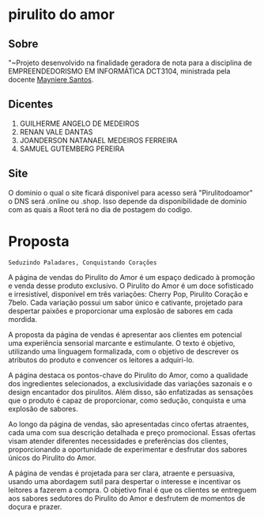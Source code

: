 # pirulito do amor

## Sobre
"~Projeto desenvolvido na finalidade geradora de nota para a disciplina de EMPREENDEDORISMO EM INFORMÁTICA DCT3104, ministrada pela docente [Mayniere Santos](http://www.docente.ufrn.br/mayniere.santos.075).

## Dicentes
1. GUILHERME ANGELO DE MEDEIROS 
2. RENAN VALE DANTAS
3. JOANDERSON NATANAEL MEDEIROS FERREIRA
4. SAMUEL GUTEMBERG PEREIRA 
## Site
O dominio o qual o site ficará disponivel para acesso será "Pirulitodoamor" o DNS será .online ou .shop. Isso depende da disponibilidade de dominio com as quais a Root terá no dia de postagem do codigo.

# Proposta
``` Seduzindo Paladares, Conquistando Corações ```

A página de vendas do Pirulito do Amor é um espaço dedicado à promoção e venda desse produto exclusivo. O Pirulito do Amor é um doce sofisticado e irresistível, disponível em três variações: Cherry Pop, Pirulito Coração e 7belo. Cada variação possui um sabor único e cativante, projetado para despertar paixões e proporcionar uma explosão de sabores em cada mordida.

A proposta da página de vendas é apresentar aos clientes em potencial uma experiência sensorial marcante e estimulante. O texto é objetivo, utilizando uma linguagem formalizada, com o objetivo de descrever os atributos do produto e convencer os leitores a adquiri-lo.

A página destaca os pontos-chave do Pirulito do Amor, como a qualidade dos ingredientes selecionados, a exclusividade das variações sazonais e o design encantador dos pirulitos. Além disso, são enfatizadas as sensações que o produto é capaz de proporcionar, como sedução, conquista e uma explosão de sabores.

Ao longo da página de vendas, são apresentadas cinco ofertas atraentes, cada uma com sua descrição detalhada e preço promocional. Essas ofertas visam atender diferentes necessidades e preferências dos clientes, proporcionando a oportunidade de experimentar e desfrutar dos sabores únicos do Pirulito do Amor.

A página de vendas é projetada para ser clara, atraente e persuasiva, usando uma abordagem sutil para despertar o interesse e incentivar os leitores a fazerem a compra. O objetivo final é que os clientes se entreguem aos sabores sedutores do Pirulito do Amor e desfrutem de momentos de doçura e prazer.
